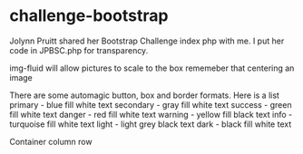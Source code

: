 # challenge-bootstrap
Jolynn Pruitt shared her Bootstrap Challenge index php with me. I put her code in JPBSC.php for transparency. 

img-fluid will allow pictures to scale to the box
rememeber that centering an image 

There are some automagic button, box and border formats. Here is a list
primary - blue fill white text
secondary - gray fill white text
success - green fill white text
danger - red fill white text
warning - yellow fill black text
info - turquoise fill white text
light - light grey black text
dark - black fill white text



Container
column
row

